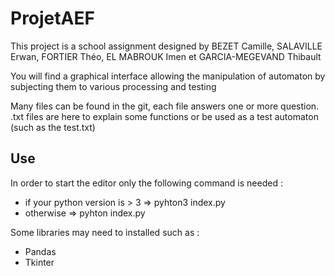# ProjetAEF

This project is a school assignment designed by BEZET Camille, SALAVILLE Erwan, FORTIER Théo, EL MABROUK Imen et GARCIA-MEGEVAND Thibault

You will find a graphical interface allowing the manipulation of automaton by subjecting them to various processing and testing

Many files can be found in the git, each file answers one or more question. 
.txt files are here to explain some functions or be used as a test automaton (such as the test.txt)

## Use

In order to start the editor only the following command is needed :   
* if your python version is > 3 => pyhton3 index.py  
* otherwise =>  pyhton index.py

Some libraries may need to installed such as : 
* Pandas
* Tkinter




